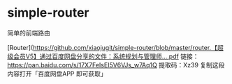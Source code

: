 # simple-router
简单的前端路由

[Router](https://github.com/xiaojugit/simple-router/blob/master/router.【超级会员V5】通过百度网盘分享的文件：系统规划与管理师....pdf
链接：https://pan.baidu.com/s/17X7FeIsEI5V6VJs_w7Aq1Q 
提取码：Xz39 
复制这段内容打开「百度网盘APP 即可获取」

